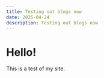 ```yaml
---
title: Testing out blogs now
date: 2025-04-24
description: Testing out blogs now
---
```

# Hello! 

This is a test of my site.
